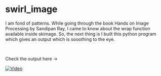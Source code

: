 # swirl_image

I am fond of patterns. While going through the book Hands on Image Processing by Sandipan Ray, I came to know about the wrap function available inside skimage. So, the next thing is I built this python program which gives an output which is sooothing to the eye. 

<br>

Check the output here -> 

[![Video](https://img.youtube.com/vi/q0UOngt6kXY/0.jpg)](https://www.youtube.com/watch?v=q0UOngt6kXY)
